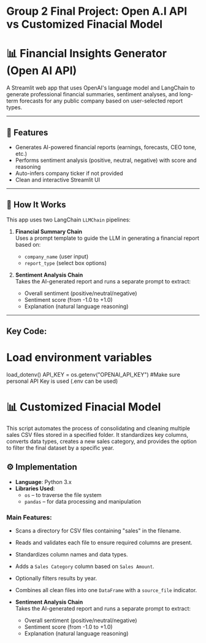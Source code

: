 # Group 2 Final Project: Open A.I API vs Customized Finacial Model

# 📊 Financial Insights Generator (Open AI API)

A Streamlit web app that uses OpenAI's language model and LangChain to generate professional financial summaries, sentiment analyses, and long-term forecasts for any public company based on user-selected report types.

---
## 🚀 Features

- Generates AI-powered financial reports (earnings, forecasts, CEO tone, etc.)
- Performs sentiment analysis (positive, neutral, negative) with score and reasoning
- Auto-infers company ticker if not provided
- Clean and interactive Streamlit UI
---
## 🧠 How It Works

This app uses two LangChain `LLMChain` pipelines:

1. **Financial Summary Chain**  
   Uses a prompt template to guide the LLM in generating a financial report based on:
   - `company_name` (user input)
   - `report_type` (select box options)

2. **Sentiment Analysis Chain**  
   Takes the AI-generated report and runs a separate prompt to extract:
   - Overall sentiment (positive/neutral/negative)
   - Sentiment score (from -1.0 to +1.0)
   - Explanation (natural language reasoning)

---

## Key Code:

# Load environment variables
load_dotenv()
API_KEY = os.getenv("OPENAI_API_KEY") #Make sure personal API Key is used (.env can be used)

# 📊 Customized Finacial Model
This script automates the process of consolidating and cleaning multiple sales CSV files stored in a specified folder. It standardizes key columns, converts data types, creates a new sales category, and provides the option to filter the final dataset by a specific year.

## ⚙️ Implementation

- **Language**: Python 3.x
- **Libraries Used**:
  - `os` – to traverse the file system
  - `pandas` – for data processing and manipulation

### Main Features:
- Scans a directory for CSV files containing "sales" in the filename.
- Reads and validates each file to ensure required columns are present.
- Standardizes column names and data types.
- Adds a `Sales Category` column based on `Sales Amount`.
- Optionally filters results by year.
- Combines all clean files into one `DataFrame` with a `source_file` indicator.

-  **Sentiment Analysis Chain**  
   Takes the AI-generated report and runs a separate prompt to extract:
   - Overall sentiment (positive/neutral/negative)
   - Sentiment score (from -1.0 to +1.0)
   - Explanation (natural language reasoning)



